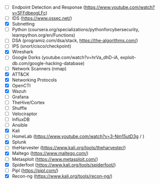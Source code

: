 - [ ] Endpoint Detection and Response (https://www.youtube.com/watch?v=SFFdbeogLFc)
- [ ] IDS (https://www.ossec.net/)
- [x] Subnetting
- [ ] Python (coursera.org/specializations/pythonforcybersecurity, learnpython.org/en/Functions)
- [ ] DSA (programiz.com/dsa/stack, https://the-algorithms.com/)
- [ ] IPS (snort/cisco/checkpoint)
- [x] Wireshark
- [ ] Google Dorks (youtube.com/watch?v=hrVa_dhD-iA, exploit-db.com/google-hacking-database)
- [ ] Network Scanners (nmap)
- [x] ATT&CK
- [x] Networking Protocols
- [x] OpenCTI
- [x] Wazuh
- [ ] Grafana
- [ ] TheHive/Cortex
- [ ] Shuffle
- [ ] Velociraptor
- [ ] InfluxDB
- [ ] Ansible
- [x] Kali
- [ ] HomeLab (https://www.youtube.com/watch?v=3-Nm15utD3g / )
- [x] Splunk
- [ ] theHarvester (https://www.kali.org/tools/theharvester/)
- [x] Maltego (https://www.maltego.com/)
- [ ] Metasploit (https://www.metasploit.com/)
- [x] Spiderfoot (https://www.kali.org/tools/spiderfoot/)
- [ ] Pipl (https://pipl.com/)
- [x] Recon-ng (https://www.kali.org/tools/recon-ng/)